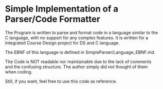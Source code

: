 # Simple Implementation of a Parser/Code Formatter

The Program is written to parse and format code in a language similar to the C language, with no support for any complex features. It is written for a Integrated Course Design project for DS and C language.

The EBNF of this language is defined in SimpleParser/Language_EBNF.md.

The Code is NOT readable nor maintainable due to the lack of comments and the confusing structure. The author simply did not thought of them when coding.

Still, if you want, feel free to use this code as reference.






